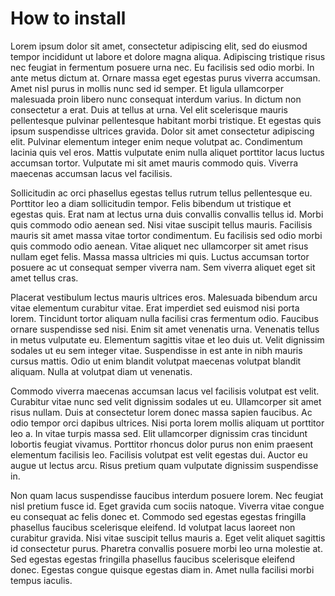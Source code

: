 # How to install

Lorem ipsum dolor sit amet, consectetur adipiscing elit, sed do eiusmod tempor incididunt ut labore et dolore magna aliqua. Adipiscing tristique risus nec feugiat in fermentum posuere urna nec. Eu facilisis sed odio morbi. In ante metus dictum at. Ornare massa eget egestas purus viverra accumsan. Amet nisl purus in mollis nunc sed id semper. Et ligula ullamcorper malesuada proin libero nunc consequat interdum varius. In dictum non consectetur a erat. Duis at tellus at urna. Vel elit scelerisque mauris pellentesque pulvinar pellentesque habitant morbi tristique. Et egestas quis ipsum suspendisse ultrices gravida. Dolor sit amet consectetur adipiscing elit. Pulvinar elementum integer enim neque volutpat ac. Condimentum lacinia quis vel eros. Mattis vulputate enim nulla aliquet porttitor lacus luctus accumsan tortor. Vulputate mi sit amet mauris commodo quis. Viverra maecenas accumsan lacus vel facilisis.

Sollicitudin ac orci phasellus egestas tellus rutrum tellus pellentesque eu. Porttitor leo a diam sollicitudin tempor. Felis bibendum ut tristique et egestas quis. Erat nam at lectus urna duis convallis convallis tellus id. Morbi quis commodo odio aenean sed. Nisi vitae suscipit tellus mauris. Facilisis mauris sit amet massa vitae tortor condimentum. Eu facilisis sed odio morbi quis commodo odio aenean. Vitae aliquet nec ullamcorper sit amet risus nullam eget felis. Massa massa ultricies mi quis. Luctus accumsan tortor posuere ac ut consequat semper viverra nam. Sem viverra aliquet eget sit amet tellus cras.

Placerat vestibulum lectus mauris ultrices eros. Malesuada bibendum arcu vitae elementum curabitur vitae. Erat imperdiet sed euismod nisi porta lorem. Tincidunt tortor aliquam nulla facilisi cras fermentum odio. Faucibus ornare suspendisse sed nisi. Enim sit amet venenatis urna. Venenatis tellus in metus vulputate eu. Elementum sagittis vitae et leo duis ut. Velit dignissim sodales ut eu sem integer vitae. Suspendisse in est ante in nibh mauris cursus mattis. Odio ut enim blandit volutpat maecenas volutpat blandit aliquam. Nulla at volutpat diam ut venenatis.

Commodo viverra maecenas accumsan lacus vel facilisis volutpat est velit. Curabitur vitae nunc sed velit dignissim sodales ut eu. Ullamcorper sit amet risus nullam. Duis at consectetur lorem donec massa sapien faucibus. Ac odio tempor orci dapibus ultrices. Nisi porta lorem mollis aliquam ut porttitor leo a. In vitae turpis massa sed. Elit ullamcorper dignissim cras tincidunt lobortis feugiat vivamus. Porttitor rhoncus dolor purus non enim praesent elementum facilisis leo. Facilisis volutpat est velit egestas dui. Auctor eu augue ut lectus arcu. Risus pretium quam vulputate dignissim suspendisse in.

Non quam lacus suspendisse faucibus interdum posuere lorem. Nec feugiat nisl pretium fusce id. Eget gravida cum sociis natoque. Viverra vitae congue eu consequat ac felis donec et. Commodo sed egestas egestas fringilla phasellus faucibus scelerisque eleifend. Id volutpat lacus laoreet non curabitur gravida. Nisi vitae suscipit tellus mauris a. Eget velit aliquet sagittis id consectetur purus. Pharetra convallis posuere morbi leo urna molestie at. Sed egestas egestas fringilla phasellus faucibus scelerisque eleifend donec. Egestas congue quisque egestas diam in. Amet nulla facilisi morbi tempus iaculis.
